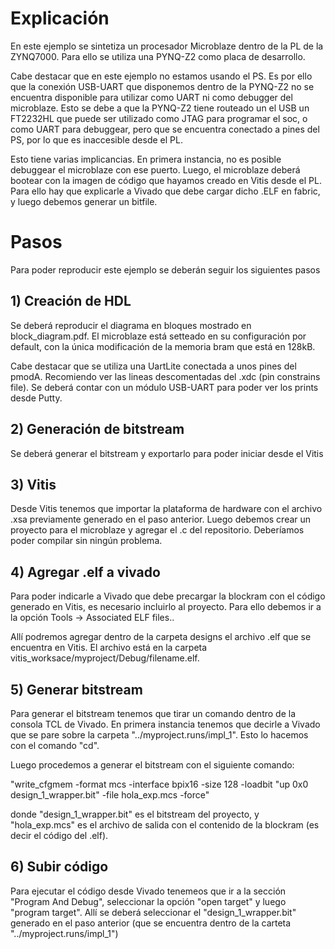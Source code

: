 # Explicación


En este ejemplo se sintetiza un procesador Microblaze dentro de la PL de la ZYNQ7000. Para ello se utiliza una PYNQ-Z2 como placa de desarrollo.

Cabe destacar que en este ejemplo no estamos usando el PS. Es por ello que la conexión USB-UART que disponemos dentro de la PYNQ-Z2 no se encuentra disponible para utilizar como UART ni como debugger del microblaze. Esto se debe a que la PYNQ-Z2 tiene routeado un el USB un FT2232HL que puede ser utilizado como JTAG para programar el soc, o como UART para debuggear, pero que se encuentra conectado a pines del PS, por lo que es inaccesible desde el PL.


Esto tiene varias implicancias. En primera instancia, no es posible debuggear el microblaze con ese puerto. Luego, el microblaze deberá bootear con la imagen de código que hayamos creado en Vitis desde el PL. Para ello hay que explicarle a Vivado que debe cargar dicho .ELF en fabric, y luego debemos generar un bitfile.


# Pasos

Para poder reproducir este ejemplo se deberán seguir los siguientes pasos

## 1) Creación de HDL

Se deberá reproducir el diagrama en bloques mostrado en block_diagram.pdf. El microblaze está setteado en su configuración por default, con la única modificación de la memoria bram que está en 128kB.

Cabe destacar que se utiliza una UartLite conectada a unos pines del pmodA. Recomiendo ver las lineas descomentadas del .xdc (pin constrains file). Se deberá contar con un módulo USB-UART para poder ver los prints desde Putty.

## 2) Generación de bitstream

Se deberá generar el bitstream y exportarlo para poder iniciar desde el Vitis

## 3) Vitis

Desde Vitis tenemos que importar la plataforma de hardware con el archivo .xsa previamente generado en el paso anterior. Luego debemos crear un proyecto para el microblaze y agregar el .c del repositorio. Deberíamos poder compilar sin ningún problema.

## 4) Agregar .elf a vivado

Para poder indicarle a Vivado que debe precargar la blockram con el código generado en Vitis, es necesario incluirlo al proyecto. Para ello debemos ir a la opción Tools -> Associated ELF files..

Allí podremos agregar dentro de la carpeta designs el archivo .elf que se encuentra en Vitis. El archivo está en la carpeta vitis_worksace/myproject/Debug/filename.elf. 

## 5) Generar bitstream

Para generar el bitstream tenemos que tirar un comando dentro de la consola TCL de Vivado. En primera instancia tenemos que decirle a Vivado que se pare sobre la carpeta "../myproject.runs/impl_1". Esto lo hacemos con el comando "cd".

Luego procedemos a generar el bitstream con el siguiente comando:

"write_cfgmem -format mcs -interface bpix16 -size 128 -loadbit "up 0x0 design_1_wrapper.bit" -file hola_exp.mcs -force"

donde "design_1_wrapper.bit" es el bitstream del proyecto, y "hola_exp.mcs" es el archivo de salida con el contenido de la blockram (es decir el código del .elf).

## 6) Subir código

Para ejecutar el código desde Vivado tenemeos que ir a la sección "Program And Debug", seleccionar la opción "open target" y luego "program target". Allí se deberá seleccionar el "design_1_wrapper.bit" generado en el paso anterior (que se encuentra dentro de la carteta "../myproject.runs/impl_1")